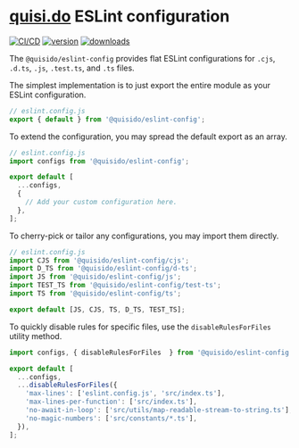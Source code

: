 # [quisi.do](https://quisi.do) ESLint configuration

[![CI/CD](https://github.com/quisido/quisi.do/actions/workflows/cd.yml/badge.svg?branch=main&event=push)](https://github.com/quisido/quisi.do/actions/workflows/cd.yml)
[![version](https://img.shields.io/npm/v/@quisido/eslint-config.svg)](https://www.npmjs.com/package/@quisido/eslint-config)
[![downloads](https://img.shields.io/npm/dt/@quisido/eslint-config.svg)](https://www.npmjs.com/package/@quisido/eslint-config)

The `@quisido/eslint-config` provides flat ESLint configurations for `.cjs`,
`.d.ts`, `.js`, `.test.ts`, and `.ts` files.

The simplest implementation is to just export the entire module as your ESLint
configuration.

```js
// eslint.config.js
export { default } from '@quisido/eslint-config';
```

To extend the configuration, you may spread the default export as an array.

```js
// eslint.config.js
import configs from '@quisido/eslint-config';

export default [
  ...configs,
  {
    // Add your custom configuration here.
  },
];
```

To cherry-pick or tailor any configurations, you may import them directly.

```js
// eslint.config.js
import CJS from '@quisido/eslint-config/cjs';
import D_TS from '@quisido/eslint-config/d-ts';
import JS from '@quisido/eslint-config/js';
import TEST_TS from '@quisido/eslint-config/test-ts';
import TS from '@quisido/eslint-config/ts';

export default [JS, CJS, TS, D_TS, TEST_TS];
```

To quickly disable rules for specific files, use the `disableRulesForFiles`
utility method.

```js
import configs, { disableRulesForFiles  } from '@quisido/eslint-config';

export default [
  ...configs,
  ...disableRulesForFiles({
    'max-lines': ['eslint.config.js', 'src/index.ts'],
    'max-lines-per-function': ['src/index.ts'],
    'no-await-in-loop': ['src/utils/map-readable-stream-to-string.ts'],
    'no-magic-numbers': ['src/constants/*.ts'],
  }),
];
```
